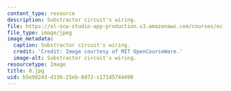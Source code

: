 ```yaml
---
content_type: resource
description: Substractor circuit's wiring.
file: https://ol-ocw-studio-app-production.s3.amazonaws.com/courses/ec-s06-practical-electronics-fall-2004/b5e98243d13625eb8d72c171d5744490_8.jpg
file_type: image/jpeg
image_metadata:
  caption: Substractor circuit's wiring.
  credit: 'Credit: Image courtesy of MIT OpenCourseWare.'
  image-alt: Substractor circuit's wiring.
resourcetype: Image
title: 8.jpg
uid: b5e98243-d136-25eb-8d72-c171d5744490
---
```

